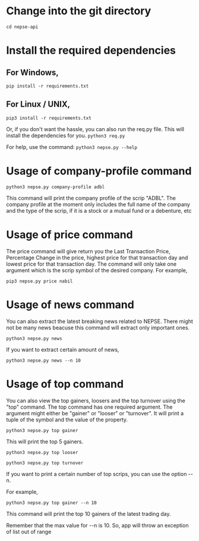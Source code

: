 # Change into the git directory
```cd nepse-api```


# Install the required dependencies
## For Windows,
```pip install -r requirements.txt```
## For Linux / UNIX,
```pip3 install -r requirements.txt```

Or, if you don't want the hassle, you can also run the req.py file. This will install the dependencies for you.
```python3 req.py```

For help, use the command:
```python3 nepse.py --help```

# Usage of company-profile command
```python3 nepse.py company-profile adbl```

This command will print the company profile of the scrip "ADBL". The company profile at the moment only includes the full name of the company and the type of the scrip, if it is a stock or a mutual fund or a debenture, etc

# Usage of price command

The price command will give return you the Last Transaction Price, Percentage Change in the price, highest price for that transaction day and lowest price for that transaction day. The command will only take one argument which is the scrip symbol of the desired company. For example,

``` pip3 nepse.py price nabil ```


# Usage of news command

You can also extract the latest breaking news related to NEPSE. There might not be many news beacuse this command will extract only important ones. 

```python3 nepse.py news```

If you want to extract certain amount of news,

```python3 nepse.py news --n 10```

# Usage of top command

You can also view the top gainers, loosers and the top turnover using the "top" command. The top command has one required argument. The argument might either be "gainer" or "looser" or "turnover". It will print a tuple of the symbol and the value of the property. 

```python3 nepse.py top gainer```

This will print the top 5 gainers.

```python3 nepse.py top looser```

```python3 nepse.py top turnover```

If you want to print a certain number of top scrips, you can use the option --n.

For example, 

```python3 nepse.py top gainer --n 10```

This command will print the top 10 gainers of the latest trading day.

Remember that the max value for --n is 10. So, app will throw an exception of list out of range